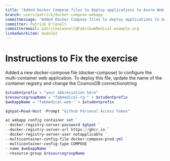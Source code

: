 ```yaml
---
title: "Added Docker Compose files to deploy applications to Azure Web App (MOVECLOUD-T002 Solution)"
branch: users/patrick/docker-compose-webapp
commitmessage: "Added Docker Compose files to deploy applications to Azure Web App"
committer: Patrick O'Conell
committeremail: patrickoconnell@FabrikamMedical.example.org
linkedworkitem: module2
---
```


# Instructions to Fix the exercise
Added a new docker-compose file (docker-compose) to configure the multi-container web application. To deploy this file, update the name of the container registry and change the CosmosDB connectionstring

```powershell
$studentprefix = "your abbreviation here"
$resourcegroupName = "fabmedical-rg-" + $studentprefix
$webappName = "fabmedical-web-" + $studentprefix

$ghpat=Read-Host -Prompt "Github Personal Access Token"

az webapp config container set `
--docker-registry-server-password $ghpat `
--docker-registry-server-url https://ghcr.io `
--docker-registry-server-user notapplicable `
--multicontainer-config-file docker-compose-prod.yml `
--multicontainer-config-type COMPOSE `
--name $webappName `
--resource-group $resourcegroupName 
```
